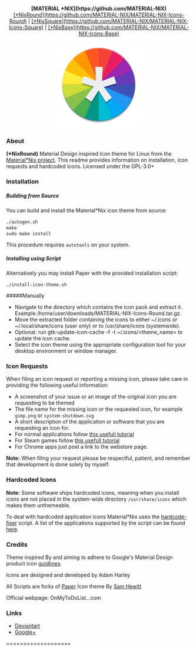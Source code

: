 <p align="center">
  <b> [MATERIAL *NIX](https://github.com/MATERIAL-NIX)</b><br>
  <a href="#">[*NixRound](https://github.com/MATERIAL-NIX/MATERIAL-NIX-Icons-Round)</a> |
  <a href="#">[*NixSquare](https://github.com/MATERIAL-NIX/MATERIAL-NIX-Icons-Square)</a> |
  <a href="#">[*NixBase](https://github.com/MATERIAL-NIX/MATERIAL-NIX-Icons-Base)</a>
  <br><br>
  <img src="https://github.com/MATERIAL-NIX/Resources/blob/master/Images/MaterialNix-Logo-Circle.png">

### About
<b>(*NixRound)</b> Material Design inspired Icon theme for Linux from the [Material*Nix project](https://github.com/MATERIAL-NIX). This readme provides information on installation, icon requests and hardcoded icons. Licensed under the GPL-3.0+

### Installation
##### Building from Source

You can build and install the Material*Nix icon theme from source:

    ./autogen.sh
    make
    sudo make install

This procedure requires ```autotools``` on your system.

##### Installing using Script

Alternatively you may install Paper with the provided installation script:

    ./install-icon-theme.sh
    

#####Manually

 - Navigate to the directory which contains the icon pack and extract it. Example /home/user/downloads/MATERIAL-NIX-Icons-Round.tar.gz.
 - Move the extracted folder containing the icons to either ~/.icons or ~/.local/share/icons (user only) or to /usr/share/icons (systemwide).
 - Optional: run gtk-update-icon-cache -f -t ~/.icons/<theme_name> to update the icon cache.
 - Select the icon theme using the appropriate configuration tool for your desktop environment or window manager.

### Icon Requests
When filing an icon request or reporting a missing icon, please take care in providing the following useful information: 

 - A screenshot of your issue or an image of the original icon you are requesting to be themed
 - The file name for the missing icon or the requested icon, for example `gimp.png` or `system-shutdown.svg`
 - A short description of the application or software that you are requesting an icon for.
 - For normal applications follow [this usefull tutorial](https://plus.google.com/+NumixprojectOrg/posts/DkRmhFZuWez)
 - For Steam games follow [this usefull tutorial](https://www.youtube.com/watch?v=BuUy4CzCoXc)
 - For Chrome apps just post a link to the webstore page. 

<b>Note:</b> When filing your request please be respectful, patient, and remember that development is done solely by myself.

### Hardcoded Icons
<b>Note:</b> Some software ships hardcoded icons, meaning when you install icons are not placed in the system-wide directory `/usr/share/icons` which makes them unthemeable.

To deal with hardcoded application icons Material*Nix uses the [hardcode-fixer](https://github.com/Foggalong/hardcode-fixer) script. A list of the applications supported by the script can be found [here](https://github.com/Foggalong/hardcode-fixer/wiki/App-Support).

### Credits
Theme inspired By and aiming to adhere to Google's Material Design product icon [guidlines](https://www.google.com/design/spec/style/icons.html#).

Icons are designed and developed by Adam Harley

All Scripts are forks of [Paper](https://github.com/snwh/paper-icon-theme) Icon theme By [Sam Hewitt](https://github.com/snwh)

Official webpage: OnMyToDoList...com

### Links
  * [Deviantart](http://le-3.deviantart.com/)
  * [Google+](https://plus.google.com/u/0/communities/103720848213793037553)

===================
